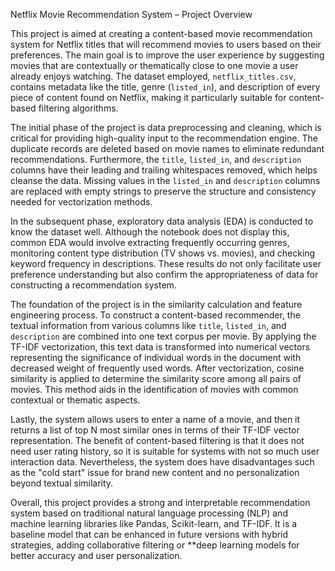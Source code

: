 Netflix Movie Recommendation System – Project Overview

This project is aimed at creating a content-based movie recommendation system for Netflix titles that will recommend movies to users based on their preferences. The main goal is to improve the user experience by suggesting movies that are contextually or thematically close to one movie a user already enjoys watching. The dataset employed, `netflix_titles.csv`, contains metadata like the title, genre (`listed_in`), and description of every piece of content found on Netflix, making it particularly suitable for content-based filtering algorithms.

The initial phase of the project is data preprocessing and cleaning, which is critical for providing high-quality input to the recommendation engine. The duplicate records are deleted based on movie names to eliminate redundant recommendations. Furthermore, the `title`, `listed_in`, and `description` columns have their leading and trailing whitespaces removed, which helps cleanse the data. Missing values in the `listed_in` and `description` columns are replaced with empty strings to preserve the structure and consistency needed for vectorization methods.

In the subsequent phase, exploratory data analysis (EDA) is conducted to know the dataset well. Although the notebook does not display this, common EDA would involve extracting frequently occurring genres, monitoring content type distribution (TV shows vs. movies), and checking keyword frequency in descriptions. These results do not only facilitate user preference understanding but also confirm the appropriateness of data for constructing a recommendation system.

The foundation of the project is in the similarity calculation and feature engineering process. To construct a content-based recommender, the textual information from various columns like `title`, `listed_in`, and `description` are combined into one text corpus per movie. By applying the TF-IDF vectorization, this text data is transformed into numerical vectors representing the significance of individual words in the document with decreased weight of frequently used words. After vectorization, cosine similarity is applied to determine the similarity score among all pairs of movies. This method aids in the identification of movies with common contextual or thematic aspects.

Lastly, the system allows users to enter a name of a movie, and then it returns a list of top N most similar ones in terms of their TF-IDF vector representation. The benefit of content-based filtering is that it does not need user rating history, so it is suitable for systems with not so much user interaction data. Nevertheless, the system does have disadvantages such as the "cold start" issue for brand new content and no personalization beyond textual similarity.

Overall, this project provides a strong and interpretable recommendation system based on traditional natural language processing (NLP) and machine learning libraries like Pandas, Scikit-learn, and TF-IDF. It is a baseline model that can be enhanced in future versions with hybrid strategies, adding collaborative filtering or **deep learning models for better accuracy and user personalization.

